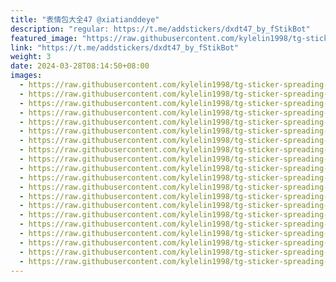 ```yaml
---
title: "表情包大全47 @xiatianddeye"
description: "regular: https://t.me/addstickers/dxdt47_by_fStikBot"
featured_image: "https://raw.githubusercontent.com/kylelin1998/tg-sticker-spreading-worldwide-images/main/img/a96f0726-64c6-4d6a-abba-cb16bbe9a275.jpg"
link: "https://t.me/addstickers/dxdt47_by_fStikBot"
weight: 3
date: 2024-03-28T08:14:50+08:00
images:
  - https://raw.githubusercontent.com/kylelin1998/tg-sticker-spreading-worldwide-images/main/img/a96f0726-64c6-4d6a-abba-cb16bbe9a275.jpg
  - https://raw.githubusercontent.com/kylelin1998/tg-sticker-spreading-worldwide-images/main/img/ea01ade5-10d6-4fc5-ab3c-aa31865fb071.jpg
  - https://raw.githubusercontent.com/kylelin1998/tg-sticker-spreading-worldwide-images/main/img/fb9932e4-8cd9-4a92-813a-dd719ef3ba78.jpg
  - https://raw.githubusercontent.com/kylelin1998/tg-sticker-spreading-worldwide-images/main/img/f29c42da-50ee-4a89-bff5-623f1b86c6e4.jpg
  - https://raw.githubusercontent.com/kylelin1998/tg-sticker-spreading-worldwide-images/main/img/461d2950-a2be-42b1-9f82-93f1f9d14761.jpg
  - https://raw.githubusercontent.com/kylelin1998/tg-sticker-spreading-worldwide-images/main/img/4612f852-27a4-49c1-8816-d6807e663009.jpg
  - https://raw.githubusercontent.com/kylelin1998/tg-sticker-spreading-worldwide-images/main/img/4ca4a1fb-befa-4da7-9798-b536aca6b1d4.jpg
  - https://raw.githubusercontent.com/kylelin1998/tg-sticker-spreading-worldwide-images/main/img/1ec6fa7a-eb57-45a9-b921-cbe022f409de.jpg
  - https://raw.githubusercontent.com/kylelin1998/tg-sticker-spreading-worldwide-images/main/img/a568b615-3324-45b6-8511-c85cacbd40e9.jpg
  - https://raw.githubusercontent.com/kylelin1998/tg-sticker-spreading-worldwide-images/main/img/84b9fac5-491d-409b-b831-610924d95eac.jpg
  - https://raw.githubusercontent.com/kylelin1998/tg-sticker-spreading-worldwide-images/main/img/8d63e3ae-67a9-498e-b6fa-670cac909daf.jpg
  - https://raw.githubusercontent.com/kylelin1998/tg-sticker-spreading-worldwide-images/main/img/4d5820c3-b856-400c-8b69-eaad62d2c428.jpg
  - https://raw.githubusercontent.com/kylelin1998/tg-sticker-spreading-worldwide-images/main/img/306d2942-f28e-4597-831c-03f8305225a8.jpg
  - https://raw.githubusercontent.com/kylelin1998/tg-sticker-spreading-worldwide-images/main/img/503f43f8-a850-4771-a7d4-9b54977b1d0e.jpg
  - https://raw.githubusercontent.com/kylelin1998/tg-sticker-spreading-worldwide-images/main/img/2e6b09fb-b845-49ec-a1af-59c2896bc249.jpg
  - https://raw.githubusercontent.com/kylelin1998/tg-sticker-spreading-worldwide-images/main/img/a946843e-108f-4171-afaf-358cf7f7fb74.jpg
  - https://raw.githubusercontent.com/kylelin1998/tg-sticker-spreading-worldwide-images/main/img/0dc58193-a33f-4860-91ba-2f347b9f694a.jpg
  - https://raw.githubusercontent.com/kylelin1998/tg-sticker-spreading-worldwide-images/main/img/05acd470-b065-4458-9ea8-38e037904ca4.jpg
  - https://raw.githubusercontent.com/kylelin1998/tg-sticker-spreading-worldwide-images/main/img/32268419-695d-4f9f-9b37-7e1735158af5.jpg
  - https://raw.githubusercontent.com/kylelin1998/tg-sticker-spreading-worldwide-images/main/img/7602733d-eeb8-422c-aa82-dd4b6d4d597b.jpg
---
```

